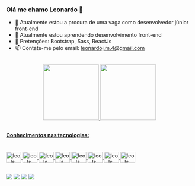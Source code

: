 ### Olá me chamo Leonardo  👋

- 🔭 Atualmente estou a procura de uma vaga como desenvolvedor júnior front-end
- 🌱 Atualmente estou aprendendo desenvolvimento front-end
- 🚀 Pretenções: Bootstrap, Sass, ReactJs 
- 📫 Contate-me pelo email: leonardoj.m.4@gmail.com

##

<div align="center">
  <a href="https://github.com/leoleodev">
  <img height="150em" src="https://github-readme-stats.vercel.app/api?username=leoleodev&show_icons=true&theme=dark&include_all_commits=true&count_private=true"/>
  <img height="150em" src="https://github-readme-stats.vercel.app/api/top-langs/?username=leoleodev&layout=compact&langs_count=7&theme=dark"/>
</div>
  
##
  
#### Conhecimentos nas tecnologias:
  
<div style="display: inline_block"><br>
  <img align="center" alt="leo-Js" height="30" width="40" src="https://cdn.jsdelivr.net/gh/devicons/devicon/icons/html5/html5-plain-wordmark.svg" />
  <img align="center" alt="leo-Js" height="30" width="40" src="https://cdn.jsdelivr.net/gh/devicons/devicon/icons/css3/css3-plain-wordmark.svg" />
  <img align="center" alt="leo-Js" height="30" width="40" src="https://cdn.jsdelivr.net/gh/devicons/devicon/icons/javascript/javascript-plain.svg" />
  <img align="center" alt="leo-Js" height="30" width="40" src="https://cdn.jsdelivr.net/gh/devicons/devicon/icons/wordpress/wordpress-original.svg" />
  <img align="center" alt="leo-Js" height="30" width="40" src="https://cdn.jsdelivr.net/gh/devicons/devicon/icons/git/git-plain-wordmark.svg" />
  <img align="center" alt="leo-Js" height="30" width="40" src="https://cdn.jsdelivr.net/gh/devicons/devicon/icons/github/github-original.svg" />
  <img align="center" alt="leo-Js" height="30" width="40" src="https://cdn.jsdelivr.net/gh/devicons/devicon/icons/vscode/vscode-original.svg" />
  <img align="center" alt="leo-Js" height="30" width="40" src="https://cdn.jsdelivr.net/gh/devicons/devicon/icons/markdown/markdown-original.svg" />




  
</div>
  
##
  
  <div> 
    <a href="https://www.instagram.com/leonardo_j_magalhaes/" target="_blank"><img src="https://img.shields.io/badge/-Instagram-%23E4405F?style=for-the-badge&logo=instagram&logoColor=white" target="_blank"></a>
  <a href="#" target="_blank"><img src="https://img.shields.io/badge/Discord-7289DA?style=for-the-badge&logo=discord&logoColor=white" target="_blank"></a> 
    <a href = "mailto:leonardoj.m.4@gmail.com"><img src="https://img.shields.io/badge/-Gmail-%23333?style=for-the-badge&logo=gmail&logoColor=white" target="_blank"></a>
    <a href="" target="_blank"><img src="https://img.shields.io/badge/-LinkedIn-%230077B5?style=for-the-badge&logo=linkedin&logoColor=white" target="_blank"></a> 
 
  
 
</div>
